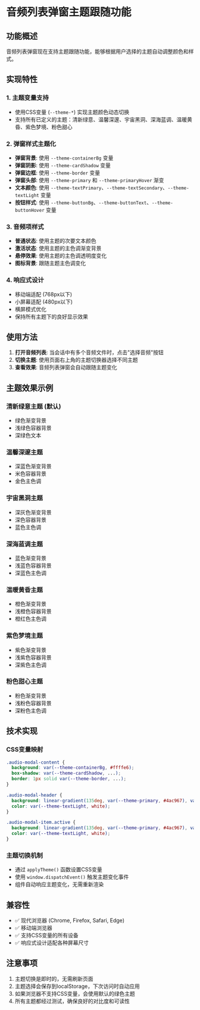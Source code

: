 # 音频列表弹窗主题跟随功能

## 功能概述

音频列表弹窗现在支持主题跟随功能，能够根据用户选择的主题自动调整颜色和样式。

## 实现特性

### 1. 主题变量支持
- 使用CSS变量 (`--theme-*`) 实现主题颜色动态切换
- 支持所有已定义的主题：清新绿意、温馨深邃、宇宙黑洞、深海蓝调、温暖黄昏、紫色梦境、粉色甜心

### 2. 弹窗样式主题化
- **弹窗背景**: 使用 `--theme-containerBg` 变量
- **弹窗阴影**: 使用 `--theme-cardShadow` 变量
- **弹窗边框**: 使用 `--theme-border` 变量
- **弹窗头部**: 使用 `--theme-primary` 和 `--theme-primaryHover` 渐变
- **文本颜色**: 使用 `--theme-textPrimary`、`--theme-textSecondary`、`--theme-textLight` 变量
- **按钮样式**: 使用 `--theme-buttonBg`、`--theme-buttonText`、`--theme-buttonHover` 变量

### 3. 音频项样式
- **普通状态**: 使用主题的次要文本颜色
- **激活状态**: 使用主题的主色调渐变背景
- **悬停效果**: 使用主题的主色调透明度变化
- **图标背景**: 跟随主题主色调变化

### 4. 响应式设计
- 移动端适配 (768px以下)
- 小屏幕适配 (480px以下)
- 横屏模式优化
- 保持所有主题下的良好显示效果

## 使用方法

1. **打开音频列表**: 当会话中有多个音频文件时，点击"选择音频"按钮
2. **切换主题**: 使用页面右上角的主题切换器选择不同主题
3. **查看效果**: 音频列表弹窗会自动跟随主题变化

## 主题效果示例

### 清新绿意主题 (默认)
- 绿色渐变背景
- 浅绿色容器背景
- 深绿色文本

### 温馨深邃主题
- 深蓝色渐变背景
- 米色容器背景
- 金色主色调

### 宇宙黑洞主题
- 深灰色渐变背景
- 深色容器背景
- 蓝色主色调

### 深海蓝调主题
- 蓝色渐变背景
- 浅蓝色容器背景
- 深蓝色主色调

### 温暖黄昏主题
- 橙色渐变背景
- 浅橙色容器背景
- 橙红色主色调

### 紫色梦境主题
- 紫色渐变背景
- 浅紫色容器背景
- 深紫色主色调

### 粉色甜心主题
- 粉色渐变背景
- 浅粉色容器背景
- 深粉色主色调

## 技术实现

### CSS变量映射
```css
.audio-modal-content {
  background: var(--theme-containerBg, #ffffe6);
  box-shadow: var(--theme-cardShadow, ...);
  border: 1px solid var(--theme-border, ...);
}

.audio-modal-header {
  background: linear-gradient(135deg, var(--theme-primary, #4ac967), var(--theme-primaryHover, #88d982));
  color: var(--theme-textLight, white);
}

.audio-modal-item.active {
  background: linear-gradient(135deg, var(--theme-primary, #4ac967), var(--theme-primaryHover, #88d982));
  color: var(--theme-textLight, white);
}
```

### 主题切换机制
- 通过 `applyTheme()` 函数设置CSS变量
- 使用 `window.dispatchEvent()` 触发主题变化事件
- 组件自动响应主题变化，无需重新渲染

## 兼容性

- ✅ 现代浏览器 (Chrome, Firefox, Safari, Edge)
- ✅ 移动端浏览器
- ✅ 支持CSS变量的所有设备
- ✅ 响应式设计适配各种屏幕尺寸

## 注意事项

1. 主题切换是即时的，无需刷新页面
2. 主题选择会保存到localStorage，下次访问时自动应用
3. 如果浏览器不支持CSS变量，会使用默认的绿色主题
4. 所有主题都经过测试，确保良好的对比度和可读性 